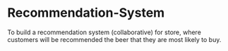 # Recommendation-System
To build a recommendation system (collaborative) for store, where customers will be recommended the beer that they are most likely to buy.
